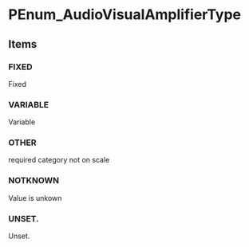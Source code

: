 # PEnum_AudioVisualAmplifierType

## Items

### FIXED
Fixed

### VARIABLE
Variable

### OTHER
required category not on scale

### NOTKNOWN
Value is unkown

### UNSET.
Unset.
